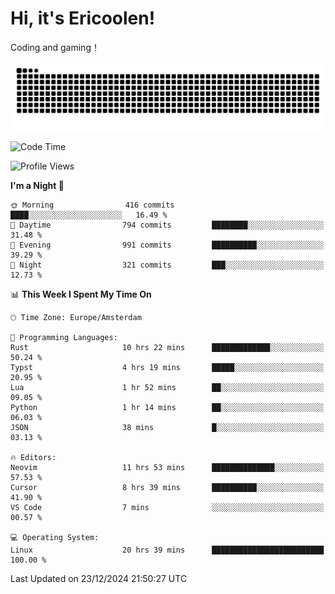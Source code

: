 # Hi, it's Ericoolen!
Coding and gaming！

<picture>
  <source media="(prefers-color-scheme: dark)" srcset="https://raw.githubusercontent.com/Eric-Song-Nop/Eric-Song-Nop/output/github-contribution-grid-snake-dark.svg">
  <source media="(prefers-color-scheme: light)" srcset="https://raw.githubusercontent.com/Eric-Song-Nop/Eric-Song-Nop/output/github-contribution-grid-snake.svg">
  <img alt="github contribution grid snake animation" src="https://raw.githubusercontent.com/Eric-Song-Nop/Eric-Song-Nop/output/github-contribution-grid-snake.svg">
</picture>

<!--START_SECTION:waka-->
![Code Time](http://img.shields.io/badge/Code%20Time-1%2C698%20hrs%2050%20mins-blue)

![Profile Views](http://img.shields.io/badge/Profile%20Views-4-blue)

**I'm a Night 🦉** 

```text
🌞 Morning                416 commits         ████░░░░░░░░░░░░░░░░░░░░░   16.49 % 
🌆 Daytime                794 commits         ████████░░░░░░░░░░░░░░░░░   31.48 % 
🌃 Evening                991 commits         ██████████░░░░░░░░░░░░░░░   39.29 % 
🌙 Night                  321 commits         ███░░░░░░░░░░░░░░░░░░░░░░   12.73 % 
```


📊 **This Week I Spent My Time On** 

```text
🕑︎ Time Zone: Europe/Amsterdam

💬 Programming Languages: 
Rust                     10 hrs 22 mins      █████████████░░░░░░░░░░░░   50.24 % 
Typst                    4 hrs 19 mins       █████░░░░░░░░░░░░░░░░░░░░   20.95 % 
Lua                      1 hr 52 mins        ██░░░░░░░░░░░░░░░░░░░░░░░   09.05 % 
Python                   1 hr 14 mins        ██░░░░░░░░░░░░░░░░░░░░░░░   06.03 % 
JSON                     38 mins             █░░░░░░░░░░░░░░░░░░░░░░░░   03.13 % 

🔥 Editors: 
Neovim                   11 hrs 53 mins      ██████████████░░░░░░░░░░░   57.53 % 
Cursor                   8 hrs 39 mins       ██████████░░░░░░░░░░░░░░░   41.90 % 
VS Code                  7 mins              ░░░░░░░░░░░░░░░░░░░░░░░░░   00.57 % 

💻 Operating System: 
Linux                    20 hrs 39 mins      █████████████████████████   100.00 % 
```


 Last Updated on 23/12/2024 21:50:27 UTC
<!--END_SECTION:waka-->

